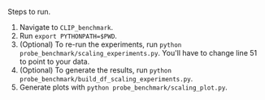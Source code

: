 Steps to run.

1. Navigate to `CLIP_benchmark`.
2. Run `export PYTHONPATH=$PWD`.
3. (Optional) To re-run the experiments, run `python probe_benchmark/scaling_experiments.py`. You'll have to change line 51 to point to your data.
4. (Optional) To generate the results, run `python probe_benchmark/build_df_scaling_experiments.py`.
5. Generate plots with `python probe_benchmark/scaling_plot.py`.